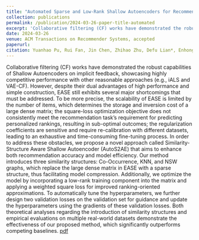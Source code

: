 ```yaml
---
title: "Automated Sparse and Low-Rank Shallow Autoencoders for Recommendation"
collection: publications
permalink: /publication/2024-03-26-paper-title-automated
excerpt: 'Collaborative filtering (CF) works have demonstrated the robust capabilities of Shallow Autoencoders on implicit feedback, showcasing highly competitive performance with other reasonable approaches (e.g., iALS and VAE-CF). However, despite their dual advantages of high performance and simple construction, EASE still exhibits several major shortcomings that must be addressed. To be more precise, the scalability of EASE is limited by the number of items, which determines the storage and inversion cost of a large dense matrix; the square-loss optimization objective does not consistently meet the recommendation task’s requirement for predicting personalized rankings, resulting in sub-optimal outcomes; the regularization coefficients are sensitive and require re-calibration with different datasets, leading to an exhaustive and time-consuming fine-tuning process. In order to address these obstacles, we propose a novel approach called Similarity-Structure Aware Shallow Autoencoder (AutoS2AE) that aims to enhance both recommendation accuracy and model efficiency. Our method introduces three similarity structures: Co-Occurrence, KNN, and NSW graphs, which replace the large dense matrix in EASE with a sparse structure, thus facilitating model compression. Additionally, we optimize the model by incorporating a low-rank training component into the matrix and applying a weighted square loss for improved ranking-oriented approximations. To automatically tune the hyperparameters, we further design two validation losses on the validation set for guidance and update the hyperparameters using the gradients of these validation losses. Both theoretical analyses regarding the introduction of similarity structures and empirical evaluations on multiple real-world datasets demonstrate the effectiveness of our proposed method, which significantly outperforms competing baselines.'
date: 2024-03-26
venue: ACM Transactions on Recommender Systems, accepted
paperurl: 
citation: Yuanhao Pu, Rui Fan, Jin Chen, Zhihao Zhu, Defu Lian*, Enhong Chen. Automated Sparse and Low-Rank Shallow Autoencoders for Recommendation. ACM Transactions on Recommender Systems (TORS), accepted, 2024.'
---
```


Collaborative filtering (CF) works have demonstrated the robust capabilities of Shallow Autoencoders on implicit feedback, showcasing highly competitive performance with other reasonable approaches (e.g., iALS and VAE-CF). However, despite their dual advantages of high performance and simple construction, EASE still exhibits several major shortcomings that must be addressed. To be more precise, the scalability of EASE is limited by the number of items, which determines the storage and inversion cost of a large dense matrix; the square-loss optimization objective does not consistently meet the recommendation task’s requirement for predicting personalized rankings, resulting in sub-optimal outcomes; the regularization coefficients are sensitive and require re-calibration with different datasets, leading to an exhaustive and time-consuming fine-tuning process. In order to address these obstacles, we propose a novel approach called Similarity-Structure Aware Shallow Autoencoder (AutoS2AE) that aims to enhance both recommendation accuracy and model efficiency. Our method introduces three similarity structures: Co-Occurrence, KNN, and NSW graphs, which replace the large dense matrix in EASE with a sparse structure, thus facilitating model compression. Additionally, we optimize the model by incorporating a low-rank training component into the matrix and applying a weighted square loss for improved ranking-oriented approximations. To automatically tune the hyperparameters, we further design two validation losses on the validation set for guidance and update the hyperparameters using the gradients of these validation losses. Both theoretical analyses regarding the introduction of similarity structures and empirical evaluations on multiple real-world datasets demonstrate the effectiveness of our proposed method, which significantly outperforms competing baselines. [pdf](https://dl.acm.org/doi/pdf/10.1145/3656482)

